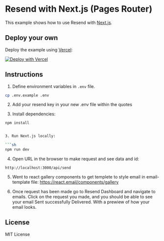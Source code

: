 # Resend with Next.js (Pages Router)

This example shows how to use Resend with [Next.js](https://nextjs.org).

## Deploy your own

Deploy the example using [Vercel](https://vercel.com):

[![Deploy with Vercel](https://vercel.com/button)](https://vercel.com/new/clone?repository-url=https://github.com/resend/resend-nextjs-pages-router-example&project-name=resend-nextjs-pages-router-example&repository-name=resend-nextjs-pages-router-example&env=RESEND_API_KEY)

## Instructions

1. Define environment variables in `.env` file.

```sh
cp .env.example .env
```

2. Add your resend key in your new .env file within the quotes


3. Install dependencies:

  ```sh
npm install


3. Run Next.js locally:

  ```sh
npm run dev
  ```

4. Open URL in the browser to make request and see data and id:

  ```
http://localhost:3000/api/send
  ```

5. Went to react gallery components to get templete to style email in email-template file:
https://react.email/components/gallery


6. Once request has been made go to Resend Dashboard and navigate to emails. Click on the request you made, and you should be able to see your email Sent successfully Delivered. With a prewiew of how your email looks.

## License

MIT License
